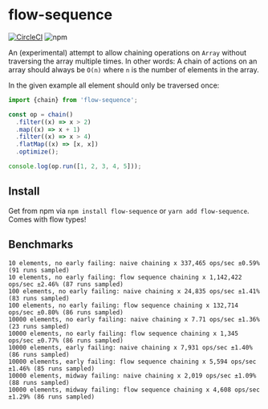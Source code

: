 # flow-sequence

[![CircleCI](https://circleci.com/gh/agrafix/flow-sequence.svg?style=svg)](https://circleci.com/gh/agrafix/flow-sequence) ![npm](https://img.shields.io/npm/dw/flow-sequence.svg)

An (experimental) attempt to allow chaining operations on `Array` without traversing the array
multiple times. In other words: A chain of actions on an array should always be `O(n)` where `n` is
the number of elements in the array.

In the given example all element should only be traversed once:

```javascript
import {chain} from 'flow-sequence';

const op = chain()
  .filter((x) => x > 2)
  .map((x) => x + 1)
  .filter((x) => x > 4)
  .flatMap((x) => [x, x])
  .optimize();

console.log(op.run([1, 2, 3, 4, 5]));
```

## Install

Get from npm via `npm install flow-sequence` or `yarn add flow-sequence`. Comes with flow types!

## Benchmarks

```
10 elements, no early failing: naive chaining x 337,465 ops/sec ±0.59% (91 runs sampled)
10 elements, no early failing: flow sequence chaining x 1,142,422 ops/sec ±2.46% (87 runs sampled)
100 elements, no early failing: naive chaining x 24,835 ops/sec ±1.41% (83 runs sampled)
100 elements, no early failing: flow sequence chaining x 132,714 ops/sec ±0.80% (86 runs sampled)
10000 elements, no early failing: naive chaining x 7.71 ops/sec ±1.36% (23 runs sampled)
10000 elements, no early failing: flow sequence chaining x 1,345 ops/sec ±0.77% (86 runs sampled)
10000 elements, early failing: naive chaining x 7,931 ops/sec ±1.40% (86 runs sampled)
10000 elements, early failing: flow sequence chaining x 5,594 ops/sec ±1.46% (85 runs sampled)
10000 elements, midway failing: naive chaining x 2,019 ops/sec ±1.09% (88 runs sampled)
10000 elements, midway failing: flow sequence chaining x 4,608 ops/sec ±1.29% (86 runs sampled)
```
